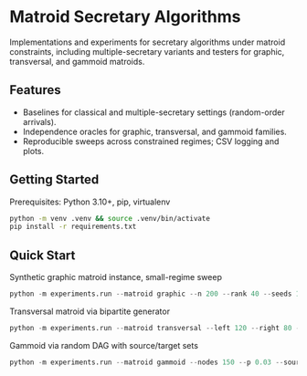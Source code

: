 # Matroid Secretary Algorithms

Implementations and experiments for secretary algorithms under matroid constraints, including multiple-secretary variants and testers for graphic, transversal, and gammoid matroids.

## Features
- Baselines for classical and multiple-secretary settings (random-order arrivals).
- Independence oracles for graphic, transversal, and gammoid families.
- Reproducible sweeps across constrained regimes; CSV logging and plots.

## Getting Started
Prerequisites: Python 3.10+, pip, virtualenv

```bash
python -m venv .venv && source .venv/bin/activate
pip install -r requirements.txt
```


## Quick Start

Synthetic graphic matroid instance, small-regime sweep
```python
python -m experiments.run --matroid graphic --n 200 --rank 40 --seeds 10
```
Transversal matroid via bipartite generator
```python
python -m experiments.run --matroid transversal --left 120 --right 80 --p 0.08 --seeds 10
```
Gammoid via random DAG with source/target sets
```python
python -m experiments.run --matroid gammoid --nodes 150 --p 0.03 --sources 10 --targets 30 --seeds 10
```
